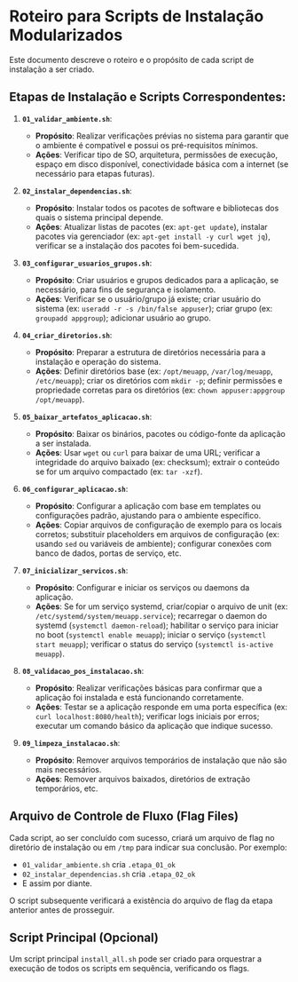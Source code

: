 # Roteiro para Scripts de Instalação Modularizados

Este documento descreve o roteiro e o propósito de cada script de instalação a ser criado.

## Etapas de Instalação e Scripts Correspondentes:

1.  **`01_validar_ambiente.sh`**: 
    *   **Propósito**: Realizar verificações prévias no sistema para garantir que o ambiente é compatível e possui os pré-requisitos mínimos.
    *   **Ações**: Verificar tipo de SO, arquitetura, permissões de execução, espaço em disco disponível, conectividade básica com a internet (se necessário para etapas futuras).

2.  **`02_instalar_dependencias.sh`**: 
    *   **Propósito**: Instalar todos os pacotes de software e bibliotecas dos quais o sistema principal depende.
    *   **Ações**: Atualizar listas de pacotes (ex: `apt-get update`), instalar pacotes via gerenciador (ex: `apt-get install -y curl wget jq`), verificar se a instalação dos pacotes foi bem-sucedida.

3.  **`03_configurar_usuarios_grupos.sh`**: 
    *   **Propósito**: Criar usuários e grupos dedicados para a aplicação, se necessário, para fins de segurança e isolamento.
    *   **Ações**: Verificar se o usuário/grupo já existe; criar usuário do sistema (ex: `useradd -r -s /bin/false appuser`); criar grupo (ex: `groupadd appgroup`); adicionar usuário ao grupo.

4.  **`04_criar_diretorios.sh`**: 
    *   **Propósito**: Preparar a estrutura de diretórios necessária para a instalação e operação do sistema.
    *   **Ações**: Definir diretórios base (ex: `/opt/meuapp`, `/var/log/meuapp`, `/etc/meuapp`); criar os diretórios com `mkdir -p`; definir permissões e propriedade corretas para os diretórios (ex: `chown appuser:appgroup /opt/meuapp`).

5.  **`05_baixar_artefatos_aplicacao.sh`**: 
    *   **Propósito**: Baixar os binários, pacotes ou código-fonte da aplicação a ser instalada.
    *   **Ações**: Usar `wget` ou `curl` para baixar de uma URL; verificar a integridade do arquivo baixado (ex: checksum); extrair o conteúdo se for um arquivo compactado (ex: `tar -xzf`).

6.  **`06_configurar_aplicacao.sh`**: 
    *   **Propósito**: Configurar a aplicação com base em templates ou configurações padrão, ajustando para o ambiente específico.
    *   **Ações**: Copiar arquivos de configuração de exemplo para os locais corretos; substituir placeholders em arquivos de configuração (ex: usando `sed` ou variáveis de ambiente); configurar conexões com banco de dados, portas de serviço, etc.

7.  **`07_inicializar_servicos.sh`**: 
    *   **Propósito**: Configurar e iniciar os serviços ou daemons da aplicação.
    *   **Ações**: Se for um serviço systemd, criar/copiar o arquivo de unit (ex: `/etc/systemd/system/meuapp.service`); recarregar o daemon do systemd (`systemctl daemon-reload`); habilitar o serviço para iniciar no boot (`systemctl enable meuapp`); iniciar o serviço (`systemctl start meuapp`); verificar o status do serviço (`systemctl is-active meuapp`).

8.  **`08_validacao_pos_instalacao.sh`**: 
    *   **Propósito**: Realizar verificações básicas para confirmar que a aplicação foi instalada e está funcionando corretamente.
    *   **Ações**: Testar se a aplicação responde em uma porta específica (ex: `curl localhost:8080/health`); verificar logs iniciais por erros; executar um comando básico da aplicação que indique sucesso.

9.  **`09_limpeza_instalacao.sh`**: 
    *   **Propósito**: Remover arquivos temporários de instalação que não são mais necessários.
    *   **Ações**: Remover arquivos baixados, diretórios de extração temporários, etc.

## Arquivo de Controle de Fluxo (Flag Files)

Cada script, ao ser concluído com sucesso, criará um arquivo de flag no diretório de instalação ou em `/tmp` para indicar sua conclusão. Por exemplo:
*   `01_validar_ambiente.sh` cria `.etapa_01_ok`
*   `02_instalar_dependencias.sh` cria `.etapa_02_ok`
*   E assim por diante.

O script subsequente verificará a existência do arquivo de flag da etapa anterior antes de prosseguir.

## Script Principal (Opcional)

Um script principal `install_all.sh` pode ser criado para orquestrar a execução de todos os scripts em sequência, verificando os flags.

